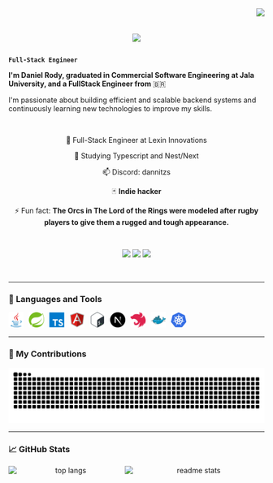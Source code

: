<img align="right" src="https://visitor-badge.laobi.icu/badge?page_id=dannielrody.dannielrody" />

<h1 align="center">
    <img src="https://readme-typing-svg.herokuapp.com/?font=Righteous&size=35&center=true&vCenter=true&width=500&height=70&duration=4000&lines=Hi+There!+👋;+I'm+Daniel+Rody!;" />
</h1>

**`Full-Stack Engineer`**

**I'm Daniel Rody, graduated in Commercial Software Engineering at Jala University, and a FullStack Engineer from** 🇧🇷



I'm passionate about building efficient and scalable backend systems and continuously learning new technologies to improve my skills.

<br>

<div align="center">
 
🔭 Full-Stack Engineer at Lexin Innovations

🌱 Studying Typescript and Nest/Next

📫 Discord: dannitzs

🃏 **Indie hacker**

⚡ Fun fact: **The Orcs in The Lord of the Rings were modeled after rugby players to give them a rugged and tough appearance.**


</div>

<br>

<p align="center">
  <a href="mailto:danielrody@gmail.com"><img src="https://img.shields.io/badge/-Gmail-%230077B5?style=for-the-badge&logo=gmail&logoColor=white" target="_blank"></a>
  <a href="https://www.linkedin.com/in/daniel-rody-136151256/" target="_blank"><img src="https://img.shields.io/badge/-LinkedIn-%230077B5?style=for-the-badge&logo=linkedin&logoColor=white" target="_blank"></a>
  <a href="https://github.com/dannielrody?tab=followers"><img src="https://img.shields.io/badge/-Follow%20Me-%230077B5?style=for-the-badge&logo=github&logoColor=white" target="_blank"></a>
</p>

<br>

---

### 🧰 Languages and Tools

<img align="left" alt="Java" width="30px" style="padding-right:10px;" src="https://raw.githubusercontent.com/devicons/devicon/master/icons/java/java-original.svg"/>
<img align="left" alt="Spring" width="30px" style="padding-right:10px;" src="https://raw.githubusercontent.com/devicons/devicon/master/icons/spring/spring-original.svg" />
<img align="left" alt="TypeScript" width="30px" style="padding-right:10px;" src="https://raw.githubusercontent.com/devicons/devicon/master/icons/typescript/typescript-original.svg" />
<img align="left" alt="Angular" width="30px" style="padding-right:10px;" src="https://raw.githubusercontent.com/devicons/devicon/master/icons/angularjs/angularjs-original.svg" />
<img align="left" alt="Shell" width="30px" style="padding-right:10px;" src="https://raw.githubusercontent.com/devicons/devicon/master/icons/bash/bash-original.svg" />
<img align="left" alt="Next.js" width="30px" style="padding-right:10px;" src="https://raw.githubusercontent.com/devicons/devicon/master/icons/nextjs/nextjs-original.svg" />
<img align="left" alt="Nest.js" width="30px" style="padding-right:10px;" src="https://raw.githubusercontent.com/devicons/devicon/master/icons/nestjs/nestjs-original.svg" />
<img align="left" alt="Docker" width="30px" style="padding-right:10px;" src="https://raw.githubusercontent.com/devicons/devicon/master/icons/docker/docker-original.svg" />
<img align="left" alt="Kubernets" width="30px" style="padding-right:10px;" src="https://raw.githubusercontent.com/devicons/devicon/master/icons/kubernetes/kubernetes-original.svg" />
<br>

<br>

---

### 🐍 My Contributions

<img alt="snake eating my contributions" src="https://github.com/dannielrody/dannielrody/blob/output/github-contribution-grid-snake-sissa.svg" />

<br>

---

### 📈 GitHub Stats

<div align="center">
  <div style="display: flex; justify-content: center;">
    <img width=325 src="https://github-readme-stats-salesp07.vercel.app/api/top-langs/?username=dannielrody&hide=HTML&langs_count=8&layout=compact&theme=react&border_radius=10&size_weight=0.5&count_weight=0.5&exclude_repo=github-readme-stats" alt="top langs" />
    <img width=390 src="https://github-readme-stats-salesp07.vercel.app/api?username=dannielrody&count_private=true&show_icons=true&theme=react&rank_icon=github&border_radius=10" alt="readme stats" />
  </div>
</div>

<br>
